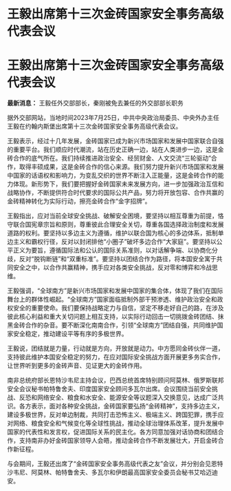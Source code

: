 # 王毅出席第十三次金砖国家安全事务高级代表会议

# 王毅出席第十三次金砖国家安全事务高级代表会议

**最新消息：** 王毅任外交部部长，秦刚被免去兼任的外交部部长职务

据外交部网站，当地时间2023年7月25日，中共中央政治局委员、中央外办主任王毅在约翰内斯堡出席第十三次金砖国家安全事务高级代表会议。

王毅表示，经过十几年发展，金砖国家已成为新兴市场国家和发展中国家联合自强的重要平台。我们顺应时代潮流，站在历史正确一边，站在人类进步一边，这是金砖合作的底气所在。我们持续推进政治安全、经贸财金、人文交流“三轮驱动”合作，取得丰硕成果，这是金砖合作的信心来源。我们努力提升新兴市场国家和发展中国家的话语权和影响力，为变乱交织的世界不断注入正能量，这是金砖合作的能力体现。新形势下，我们要把握好金砖国家未来发展方向，进一步加强政治互信和战略协作，不断提供符合时代要求的国际公共产品，努力将开放包容、合作共赢的金砖精神转化为实际行动，擦亮金砖合作“金字招牌”。

王毅指出，应对当前全球安全挑战、破解安全困境，要坚持以相互尊重为前提，恪守联合国宪章宗旨和原则，尊重彼此合理安全关切，尊重各国选择政治制度和发展道路的权利。要坚持以多边主义为遵循，维护以联合国为核心的多边体系，抵制单边主义和霸权行径，反对以封闭排他“小圈子”破坏多边合作“大家庭”。要坚持以公平正义为要旨，遵循国际法和公认的国际关系准则，以对话解争端、以协商化分歧，反对“脱钩断链”和“双重标准”。要坚持以团结合作为路径，将本国安全寓于共同安全之中，以合作共赢精神，携手应对各类安全挑战，反对零和博弈和冷战思维。

王毅强调，“全球南方”是新兴市场国家和发展中国家的集合体，体现了我们在国际舞台上的群体性崛起。“全球南方”国家面临抵制外部干预渗透、维护政治安全和政权安全的重要使命。我们要保持战略定力与自信，坚定不移走好自己的路，在涉及彼此核心利益和重大关切问题上相互支持，以实际行动回击一切挑拨金砖团结、抹黑金砖合作的杂音。要不断深化南南合作，引领“全球南方”团结自强，共同维护国家安全稳定，推动建设平等有序的多极世界。

王毅说，团结就是力量，行动就是方向，开放就是动力。中方愿同金砖伙伴一道，支持彼此维护本国安全稳定的努力，在应对国际安全挑战方面开展更多务实合作，让世界听到更多的金砖声音、见证更大的金砖作用。

南非总统府部长恩特沙韦尼主持会议，巴西总统首席特别顾问阿莫林、俄罗斯联邦安全会议秘书帕特鲁舍夫、印度国家安全顾问多瓦尔出席。会议围绕当前安全挑战、反恐和网络安全、粮食和水安全、能源安全等议题深入交换意见，达成广泛共识。各方表示，面对各种安全挑战，金砖国家要弘扬“金砖精神”，支持多边主义，建设多极世界，反对单边制裁，共同打击恐怖主义、极端主义、跨国犯罪，携手应对网络、粮食安全和气候变化等全球性挑战，推动全球治理体系改革，提升发展中国家的代表性和发言权，促进国际关系的民主化。各方同意加强对话协商和团结合作，支持南非办好金砖国家领导人会晤，推动金砖合作不断发展壮大，开启金砖合作新征程。

与会期间，王毅还出席了“金砖国家安全事务高级代表之友”会议，并分别会见恩特沙韦尼、阿莫林、帕特鲁舍夫、多瓦尔和伊朗最高国家安全委员会秘书艾哈迈迪安。

